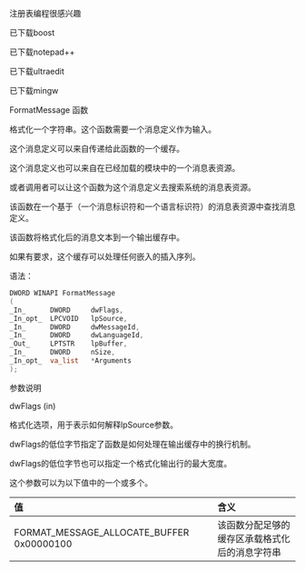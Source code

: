 
注册表编程很感兴趣

已下载boost

已下载notepad++

已下载ultraedit

已下载mingw

FormatMessage 函数

格式化一个字符串。这个函数需要一个消息定义作为输入。

这个消息定义可以来自传递给此函数的一个缓存。

这个消息定义也可以来自在已经加载的模块中的一个消息表资源。

或者调用者可以让这个函数为这个消息定义去搜索系统的消息表资源。

该函数在一个基于（一个消息标识符和一个语言标识符）的消息表资源中查找消息定义。

该函数将格式化后的消息文本到一个输出缓存中。

如果有要求，这个缓存可以处理任何嵌入的插入序列。

语法：

``` C++
DWORD WINAPI FormatMessage
(
_In_      DWORD     dwFlags,
_In_opt_  LPCVOID   lpSource,
_In_      DWORD     dwMessageId,
_In_      DWORD     dwLanguageId,
_Out_     LPTSTR    lpBuffer,
_In_      DWORD     nSize,
_In_opt_  va_list   *Arguments
);
```

参数说明

dwFlags (in)

格式化选项，用于表示如何解释lpSource参数。

dwFlags的低位字节指定了函数是如何处理在输出缓存中的换行机制。

dwFlags的低位字节也可以指定一个格式化输出行的最大宽度。

这个参数可以为以下值中的一个或多个。

|值|含义|
|:--|:--|
|FORMAT_MESSAGE_ALLOCATE_BUFFER 0x00000100|该函数分配足够的缓存区承载格式化后的消息字符串|

















